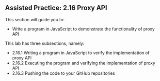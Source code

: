## Assisted Practice: 2.16 Proxy API

This section will guide you to: 
 - Write a program in JavaScript to demonstrate the functionality of proxy API

This lab has three subsections, namely:
 - 2.16.1 Writing a program in JavaScript to verify the implementation of proxy API
 - 2.16.2 Executing the program and verifying the implementation of proxy API
 - 2.16.3 Pushing the code to your GitHub repositories
